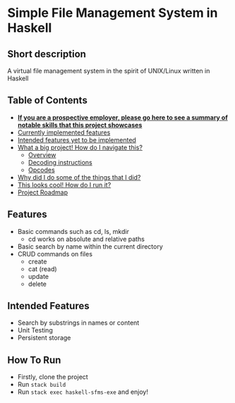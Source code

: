 # Simple File Management System in Haskell

## Short description
A virtual file management system in the spirit of UNIX/Linux written in Haskell

## Table of Contents
- [**If you are a prospective employer, please go here to see a summary of notable skills that this project showcases**](#for-potential-employers)
- [Currently implemented features](#features)
- [Intended features yet to be implemented](#intended-features)
- [What a big project! How do I navigate this?](#how-to-navigate-the-project)
  + [Overview](#overview)
  + [Decoding instructions](#decoding-instructions)
  + [Opcodes](#opcodes)
- [Why did I do some of the things that I did?](#why-did-I-do-it?)
- [This looks cool! How do I run it?](#how-to-run)
- [Project Roadmap](#roadmap)

## Features
- Basic commands such as cd, ls, mkdir
    - cd works on absolute and relative paths
- Basic search by name within the current directory
- CRUD commands on files
  - create
  - cat (read)
  - update
  - delete

## Intended Features
- Search by substrings in names or content
- Unit Testing
- Persistent storage

## How To Run
- Firstly, clone the project
- Run `stack build`
- Run `stack exec haskell-sfms-exe` and enjoy!